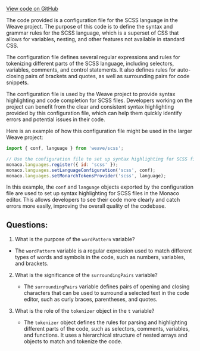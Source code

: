 [View code on GitHub](https://github.com/wandb/weave/weave/frontend/assets/scss.51ff99c2.js)

The code provided is a configuration file for the SCSS language in the Weave project. The purpose of this code is to define the syntax and grammar rules for the SCSS language, which is a superset of CSS that allows for variables, nesting, and other features not available in standard CSS. 

The configuration file defines several regular expressions and rules for tokenizing different parts of the SCSS language, including selectors, variables, comments, and control statements. It also defines rules for auto-closing pairs of brackets and quotes, as well as surrounding pairs for code snippets. 

The configuration file is used by the Weave project to provide syntax highlighting and code completion for SCSS files. Developers working on the project can benefit from the clear and consistent syntax highlighting provided by this configuration file, which can help them quickly identify errors and potential issues in their code. 

Here is an example of how this configuration file might be used in the larger Weave project:

```javascript
import { conf, language } from 'weave/scss';

// Use the configuration file to set up syntax highlighting for SCSS files
monaco.languages.register({ id: 'scss' });
monaco.languages.setLanguageConfiguration('scss', conf);
monaco.languages.setMonarchTokensProvider('scss', language);
```

In this example, the `conf` and `language` objects exported by the configuration file are used to set up syntax highlighting for SCSS files in the Monaco editor. This allows developers to see their code more clearly and catch errors more easily, improving the overall quality of the codebase.
## Questions: 
 1. What is the purpose of the `wordPattern` variable?
   - The `wordPattern` variable is a regular expression used to match different types of words and symbols in the code, such as numbers, variables, and brackets.

2. What is the significance of the `surroundingPairs` variable?
   - The `surroundingPairs` variable defines pairs of opening and closing characters that can be used to surround a selected text in the code editor, such as curly braces, parentheses, and quotes.

3. What is the role of the `tokenizer` object in the `t` variable?
   - The `tokenizer` object defines the rules for parsing and highlighting different parts of the code, such as selectors, comments, variables, and functions. It uses a hierarchical structure of nested arrays and objects to match and tokenize the code.